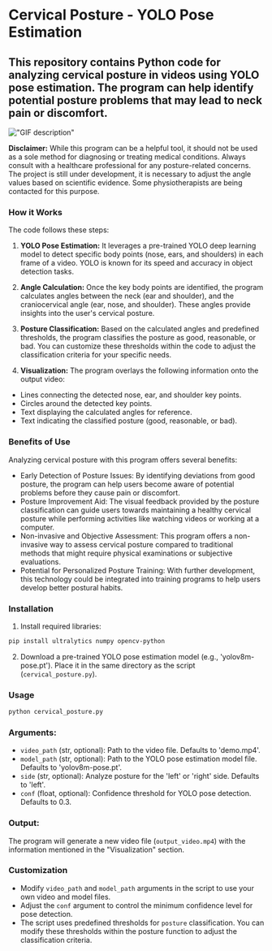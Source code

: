 # Cervical Posture - YOLO Pose Estimation

## This repository contains Python code for analyzing cervical posture in videos using YOLO pose estimation. The program can help identify potential posture problems that may lead to neck pain or discomfort.

!["GIF description"](images/cervical_posture.gif)

**Disclaimer:** While this program can be a helpful tool, it should not be used as a sole method for diagnosing or treating medical conditions. Always consult with a healthcare professional for any posture-related concerns. 
The project is still under development, it is necessary to adjust the angle values ​​based on scientific evidence. Some physiotherapists are being contacted for this purpose.

### How it Works

The code follows these steps:

1. **YOLO Pose Estimation:** It leverages a pre-trained YOLO deep learning model to detect specific body points (nose, ears, and shoulders) in each frame of a video. YOLO is known for its speed and accuracy in object detection tasks.

2. **Angle Calculation:** Once the key body points are identified, the program calculates angles between the neck (ear and shoulder), and the craniocervical angle (ear, nose, and shoulder). These angles provide insights into the user's cervical posture.
3. **Posture Classification:** Based on the calculated angles and predefined thresholds, the program classifies the posture as good, reasonable, or bad. You can customize these thresholds within the code to adjust the classification criteria for your specific needs.

4. **Visualization:** The program overlays the following information onto the output video:
- Lines connecting the detected nose, ear, and shoulder key points.
- Circles around the detected key points.
- Text displaying the calculated angles for reference.
- Text indicating the classified posture (good, reasonable, or bad).

### Benefits of Use

Analyzing cervical posture with this program offers several benefits:

- Early Detection of Posture Issues: By identifying deviations from good posture, the program can help users become aware of potential problems before they cause pain or discomfort.
- Posture Improvement Aid: The visual feedback provided by the posture classification can guide users towards maintaining a healthy cervical posture while performing activities like watching videos or working at a computer.
- Non-invasive and Objective Assessment: This program offers a non-invasive way to assess cervical posture compared to traditional methods that might require physical examinations or subjective evaluations.
- Potential for Personalized Posture Training: With further development, this technology could be integrated into training programs to help users develop better postural habits.

### Installation

1. Install required libraries:
```Bash
pip install ultralytics numpy opencv-python
```

2. Download a pre-trained YOLO pose estimation model (e.g., 'yolov8m-pose.pt'). Place it in the same directory as the script (`cervical_posture.py`).

### Usage
```Python
python cervical_posture.py
```

### Arguments:

- `video_path` (str, optional): Path to the video file. Defaults to 'demo.mp4'.
- `model_path` (str, optional): Path to the YOLO pose estimation model file. Defaults to 'yolov8m-pose.pt'.
- `side` (str, optional): Analyze posture for the 'left' or 'right' side. Defaults to 'left'.
- `conf` (float, optional): Confidence threshold for YOLO pose detection. Defaults to 0.3.

### Output:

The program will generate a new video file (`output_video.mp4`) with the information mentioned in the "Visualization" section.

### Customization

- Modify `video_path` and `model_path` arguments in the script to use your own video and model files.
- Adjust the `conf` argument to control the minimum confidence level for pose detection.
- The script uses predefined thresholds for `posture` classification. You can modify these thresholds within the posture function to adjust the classification criteria.
